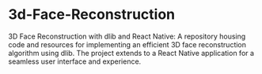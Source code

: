 # 3d-Face-Reconstruction
3D Face Reconstruction with dlib and React Native: A repository housing code and resources for implementing an efficient 3D face reconstruction algorithm using dlib. The project extends to a React Native application for a seamless user interface and experience.
